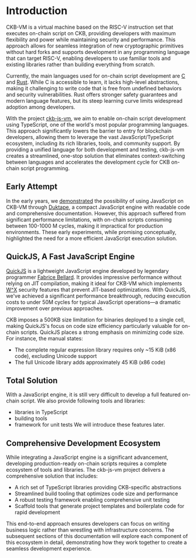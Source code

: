 # Introduction

CKB-VM is a virtual machine based on the RISC-V instruction set that executes on-chain script on CKB, providing
developers with maximum flexibility and power while maintaining security and performance. This approach allows for
seamless integration of new cryptographic primitives without hard forks and supports development in any programming
language that can target RISC-V, enabling developers to use familiar tools and existing libraries rather than building
everything from scratch.

Currently, the main languages used for on-chain script development are
[C](https://github.com/nervosnetwork/ckb-c-stdlib) and [Rust](https://github.com/nervosnetwork/ckb-std). While C is
accessible to learn, it lacks high-level abstractions, making it challenging to write code that is free from undefined
behaviors and security vulnerabilities. Rust offers stronger safety guarantees and modern language features, but its
steep learning curve limits widespread adoption among developers.

With the project [ckb-js-vm](https://github.com/nervosnetwork/ckb-js-vm), we aim to enable on-chain script development
using TypeScript, one of the world's most popular programming languages. This approach significantly lowers the barrier
to entry for blockchain developers, allowing them to leverage the vast JavaScript/TypeScript ecosystem, including its
rich libraries, tools, and community support. By providing a unified language for both development and testing,
ckb-js-vm creates a streamlined, one-stop solution that eliminates context-switching between languages and accelerates
the development cycle for CKB on-chain script programming.

## Early Attempt

In the early years, we [demonstrated](https://xuejie.space/2019_07_13_introduction_to_ckb_script_programming_script_basics/)
the possibility of using JavaScript on CKB-VM through [Duktape](https://duktape.org/), a compact JavaScript engine with
readable code and comprehensive documentation. However, this approach suffered from significant performance limitations,
with on-chain scripts consuming between 100-1000 M cycles, making it impractical for production environments. These
early experiments, while promising conceptually, highlighted the need for a more efficient JavaScript execution solution.

## QuickJS, A Fast JavaScript Engine

[QuickJS](https://bellard.org/quickjs/) is a lightweight JavaScript engine developed by legendary programmer
[Fabrice Bellard](https://en.wikipedia.org/wiki/Fabrice_Bellard). It provides impressive performance without relying
on JIT compilation, making it ideal for CKB-VM which implements [W^X](https://en.wikipedia.org/wiki/W%5EX) security
features that prevent JIT-based optimizations. With QuickJS, we've achieved a significant performance breakthrough,
reducing execution costs to under 50M cycles for typical JavaScript operations—a dramatic improvement over previous
approaches.

CKB imposes a 500KB size limitation for binaries deployed to a single cell, making QuickJS's focus on code size
efficiency particularly valuable for on-chain scripts. QuickJS places a strong emphasis on minimizing code size. For
instance, the manual states:
- The complete regular expression library requires only ~15 KiB (x86 code), excluding Unicode support
- The full Unicode library adds approximately 45 KiB (x86 code)

## Total Solution
With a JavaScript engine, it is still very difficult to develop a full featured on-chain script. We also provide
following tools and libraries:
- libraries in TypeScript
- building tools
- framework for unit tests
We will introduce these features later.

## Comprehensive Development Ecosystem

While integrating a JavaScript engine is a significant advancement, developing production-ready on-chain scripts
requires a complete ecosystem of tools and libraries. The ckb-js-vm project delivers a comprehensive solution that
includes:

- A rich set of TypeScript libraries providing CKB-specific abstractions
- Streamlined build tooling that optimizes code size and performance
- A robust testing framework enabling comprehensive unit testing
- Scaffold tools that generate project templates and boilerplate code for rapid development

This end-to-end approach ensures developers can focus on writing business logic rather than wrestling with
infrastructure concerns. The subsequent sections of this documentation will explore each component of this ecosystem
in detail, demonstrating how they work together to create a seamless development experience.

